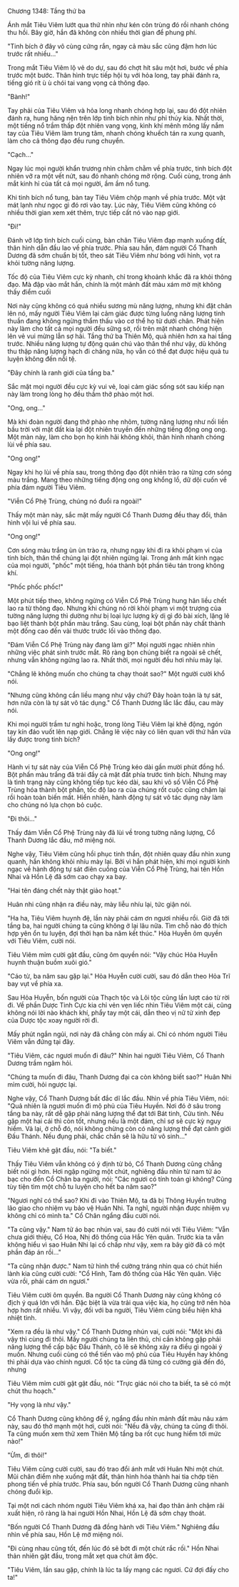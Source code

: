 




Chương 1348: Tầng thứ ba


Ánh mắt Tiêu Viêm lướt qua thứ nhìn như kén côn trùng đó rồi nhanh chóng thu hồi. Bây giờ, hắn đã không còn nhiều thời gian để phung phí.

"Tinh bích ở đây vô cùng cứng rắn, ngay cả màu sắc cũng đậm hơn lúc trước rất nhiều…"

Trong mắt Tiêu Viêm lộ vẻ do dự, sau đó chợt hít sâu một hơi, bước về phía trước một bước. Thân hình trực tiếp hội tụ với hỏa long, tay phải đánh ra, tiếng gió rít ù ù chói tai vang vọng cả thông đạo.

"Bành!"

Tay phải của Tiêu Viêm và hỏa long nhanh chóng hợp lại, sau đó đột nhiên đánh ra, hung hăng nện trên lớp tinh bích nhìn như phỉ thúy kia. Nhất thời, một tiếng nổ trầm thấp đột nhiên vang vọng, kình khí mênh mông lấy nắm tay của Tiêu Viêm làm trung tâm, nhanh chóng khuếch tán ra xung quanh, làm cho cả thông đạo đều rung chuyển.

"Cạch…"

Ngay lúc mọi người khẩn trương nhìn chằm chằm về phía trước, tinh bích đột nhiên vỡ ra một vết nứt, sau đó nhanh chóng mở rộng. Cuối cùng, trong ánh mắt kinh hỉ của tất cả mọi người, ầm ầm nổ tung.

Khi tinh bích nổ tung, bàn tay Tiêu Viêm chộp mạnh về phía trước. Một vật mát lạnh như ngọc gì đó rơi vào tay. Lúc này, Tiêu Viêm cũng không có nhiều thời gian xem xét thêm, trực tiếp cất nó vào nạp giới.

"Đi!"

Đánh vỡ lớp tinh bích cuối cùng, bàn chân Tiêu Viêm đạp mạnh xuống đất, thân hình dẫn đầu lao về phía trước. Phía sau hắn, đám người Cổ Thanh Dương đã sớm chuẩn bị tốt, theo sát Tiêu Viêm như bóng với hình, vọt ra khỏi tường năng lượng.

Tốc độ của Tiêu Viêm cực kỳ nhanh, chỉ trong khoảnh khắc đã ra khỏi thông đạo. Mà đập vào mắt hắn, chính là một mảnh đất màu xám mờ mịt không thấy điểm cuối

Nơi này cũng không có quá nhiều sương mù năng lượng, nhưng khi đặt chân lên nó, mấy người Tiêu Viêm lại cảm giác được từng luồng năng lượng tinh thuần đang không ngừng thẩm thấu vào cơ thể họ từ dưới chân. Phát hiện này làm cho tất cả mọi người đều sững sờ, rồi trên mặt nhanh chóng hiện lên vẻ vui mừng lẫn sợ hãi. Tầng thứ ba Thiên Mộ, quả nhiên hơn xa hai tầng trước. Nhiều năng lượng tự động quán chú vào thân thể như vậy, dù không thu thập năng lượng hạch đi chăng nữa, họ vẫn có thể đạt được hiệu quả tu luyện không đến nỗi tệ.

"Đây chính là ranh giới của tầng ba."

Sắc mặt mọi người đều cực kỳ vui vẻ, loại cảm giác sống sót sau kiếp nạn này làm trong lòng họ đều thầm thở phào một hơi.

"Ong, ong…"

Mà khi đoàn người đang thở phào nhẹ nhõm, tường năng lượng như nối liền bầu trời với mặt đất kia lại đột nhiên truyền đến những tiếng động ong ong. Một màn này, làm cho bọn họ kinh hãi không khôi, thân hình nhanh chóng lùi về phía sau.

"Ong ong!"

Ngay khi họ lùi về phía sau, trong thông đạo đột nhiên trào ra từng cơn sóng màu trắng. Mang theo những tiếng động ong ong khổng lồ, dữ dội cuốn về phía đám người Tiêu Viêm.

"Viễn Cổ Phệ Trùng, chúng nó đuổi ra ngoài!"

Thấy một màn này, sắc mặt mấy người Cổ Thanh Dương đều thay đổi, thân hình vội lui về phía sau.

"Ong ong!"

Cơn sóng màu trắng ùn ùn trào ra, nhưng ngay khi đi ra khỏi phạm vi của tinh bích, thân thể chúng lại đột nhiên ngừng lại. Trong ánh mắt kinh ngạc của mọi người, "phốc" một tiếng, hóa thành bột phấn tiêu tán trong không khí.

"Phốc phốc phốc!"

Một phút tiếp theo, không ngừng có Viễn Cổ Phệ Trùng hung hãn liều chết lao ra từ thông đạo. Nhưng khi chúng nó rời khỏi phạm vi một trượng của tường năng lượng thì dường như bị loại lực lượng kỳ dị gì đó bài xích, lặng lẽ bạo liệt thành bột phấn màu trắng. Sau cùng, loại bột phấn này chất thành một đống cao đến vài thước trước lối vào thông đạo.

"Đám Viễn Cổ Phệ Trùng này đang làm gì?" Mọi người ngạc nhiên nhìn những việc phát sinh trước mắt. Rõ ràng bọn chúng biết ra ngoài sẽ chết, nhưng vẫn không ngừng lao ra. Nhất thời, mọi người đều hơi nhíu mày lại.

"Chẳng lẽ không muốn cho chúng ta chạy thoát sao?" Một người cười khổ nói.

"Nhưng cũng không cần liều mạng như vậy chứ? Đây hoàn toàn là tự sát, hơn nữa còn là tự sát vô tác dụng." Cổ Thanh Dương lắc lắc đầu, cau mày nói.

Khi mọi người trầm tư nghi hoặc, trong lòng Tiêu Viêm lại khẽ động, ngón tay kín đáo vuốt lên nạp giới. Chẳng lẽ việc này có liên quan với thứ hắn vừa lấy được trong tinh bích?

"Ong ong!"

Hành vi tự sát này của Viễn Cổ Phệ Trùng kéo dài gần mười phút đồng hồ. Bột phấn màu trắng đã trải đầy cả mặt đất phía trước tinh bích. Nhưng may là tình trạng này cũng không tiếp tục kéo dài, sau khi vô số Viễn Cổ Phệ Trùng hóa thành bột phấn, tốc độ lao ra của chúng rốt cuộc cũng chậm lại rồi hoàn toàn biến mất. Hiển nhiên, hành động tự sát vô tác dụng này làm cho chúng nó lựa chọn bỏ cuộc.

"Đi thôi…"

Thấy đám Viễn Cổ Phệ Trùng này đã lùi về trong tường năng lượng, Cổ Thanh Dương lắc đầu, mở miệng nói.

Nghe vậy, Tiêu Viêm cũng hồi phục tinh thần, đột nhiên quay đầu nhìn xung quanh, hắn không khỏi nhíu mày lại. Bởi vì hắn phát hiện, khi mọi người kinh ngạc về hành động tự sát điên cuồng của Viễn Cổ Phệ Trùng, hai tên Hồn Nhai và Hồn Lệ đã sớm cao chạy xa bay.

"Hai tên đáng chết này thật giảo hoạt."

Huân nhi cũng nhận ra điều này, mày liễu nhíu lại, tức giận nói.

"Ha ha, Tiêu Viêm huynh đệ, lần này phải cám ơn ngươi nhiều rồi. Giờ đã tới tầng ba, hai người chúng ta cũng không ở lại lâu nữa. Tìm chỗ nào đó thích hợp yên ổn tu luyện, đợi thời hạn ba năm kết thúc." Hỏa Huyễn ôm quyền với Tiêu Viêm, cười nói.

Tiêu Viêm mỉm cười gật đầu, cũng ôm quyền nói: "Vậy chúc Hỏa Huyễn huynh thuận buồm xuôi gió."

"Cáo từ, ba năm sau gặp lại." Hỏa Huyễn cười cười, sau đó dẫn theo Hỏa Trĩ bay vụt về phía xa.

Sau Hỏa Huyễn, bốn người của Thạch tộc và Lôi tộc cũng lần lượt cáo từ rời đi. Về phần Dược Tinh Cực kia chỉ vẻn vẹn liếc nhìn Tiêu Viêm một cái, cũng không nói lời nào khách khí, phẩy tay một cái, dẫn theo vị nữ tử xinh đẹp của Dược tộc xoay người rời đi.

Mấy phút ngắn ngủi, nơi này đã chẳng còn mấy ai. Chỉ có nhóm người Tiêu Viêm vẫn đứng tại đây.

"Tiêu Viêm, các ngươi muốn đi đâu?" Nhìn hai người Tiêu Viêm, Cổ Thanh Dương trầm ngâm hỏi.

"Chúng ta muốn đi đâu, Thanh Dương đại ca còn không biết sao?" Huân Nhi mỉm cười, hỏi ngược lại.

Nghe vậy, Cổ Thanh Dương bất đắc dĩ lắc đầu. Nhìn về phía Tiêu Viêm, nói: "Quả nhiên là ngươi muốn đi mộ phủ của Tiêu Huyền. Nơi đó ở sâu trong tầng ba này, rất dễ gặp phải năng lượng thể đạt tới Bát tinh, Cửu tinh. Nếu gặp một hai cái thì còn tốt, nhưng nếu là một đám, chỉ sợ sẽ cực kỳ nguy hiểm. Vả lại, ở chỗ đó, nói không chừng còn có năng lượng thể đạt cảnh giới Đấu Thánh. Nếu đụng phải, chắc chắn sẽ là hữu tử vô sinh…"

Tiêu Viêm khẽ gật đầu, nói: "Ta biết."

Thấy Tiêu Viêm vẫn không có ý định từ bỏ, Cổ Thanh Dương cũng chẳng biết nói gì hơn. Hơi ngập ngừng một chút, nghiêng đầu nhìn từ nam tử áo bạc cho đến Cổ Chân ba người, nói: "Các ngươi có tính toán gì không? Cũng tùy tiện tìm một chỗ tu luyện cho hết ba năm sao?"

"Ngươi nghĩ có thể sao? Khi đi vào Thiên Mộ, ta đã bị Thông Huyền trưởng lão giao cho nhiệm vụ bảo vệ Huân Nhi. Ta nghĩ, người nhận được nhiệm vụ không chỉ có mình ta." Cổ Chân ngẩng đầu cười nói.

"Ta cũng vậy." Nam tử áo bạc nhún vai, sau đó cười nói với Tiêu Viêm: "Vẫn chưa giới thiệu, Cổ Hoa, Nhị đô thống của Hắc Yên quân. Trước kia ta vẫn không hiểu vì sao Huân Nhi lại cố chấp như vậy, xem ra bây giờ đã có một phần đáp án rồi…"

"Ta cũng nhận được." Nam tử hình thể cường tráng nhìn qua có chút hiền lành kia cũng cười cười: "Cổ Hình, Tam đô thống của Hắc Yên quân. Việc vừa rồi, phải cám ơn ngươi."

Tiêu Viêm cười ôm quyền. Ba người Cổ Thanh Dương này cũng không có địch ý quá lớn với hắn. Đặc biệt là vừa trải qua việc kia, họ cũng trở nên hòa hợp hơn rất nhiều. Vì vậy, đối với ba người, Tiêu Viêm cũng biểu hiện khá nhiệt tình.

"Xem ra đều là như vậy." Cổ Thanh Dương nhún vai, cười nói: "Một khi đã vậy thì cùng đi thôi. Mấy người chúng ta liên thủ, chỉ cần không gặp phải năng lượng thể cấp bậc Đấu Thánh, cõ lẽ sẽ không xảy ra điều gì ngoài ý muốn. Nhưng cuối cùng có thể tiến vào mộ phủ của Tiêu Huyền hay không thì phải dựa vào chính ngươi. Cổ tộc ta cũng đã từng có cường giả đến đó, nhưng

Tiêu Viêm mỉm cười gật gật đầu, nói: "Trực giác nói cho ta biết, ta sẽ có một chút thu hoạch."

"Hy vọng là như vậy."

Cổ Thanh Dương cũng không để ý, ngẩng đầu nhìn mảnh đất màu nâu xám này, sau đó thở mạnh một hơi, cười nói: "Nếu đã vậy, chúng ta cũng đi thôi. Ta cũng muốn xem thử xem Thiên Mộ tầng ba rốt cục hung hiểm tới mức nào!"

"Ừm, đi thôi!"

Tiêu Viêm cũng cười cười, sau đó trao đổi ánh mắt với Huân Nhi một chút. Mũi chân điểm nhẹ xuống mặt đất, thân hình hóa thành hai tia chớp tiên phong tiến về phía trước. Phía sau, bốn người Cổ Thanh Dương cũng nhanh chóng đuổi kịp.

Tại một nơi cách nhóm người Tiêu Viêm khá xa, hai đạo thân ảnh chậm rãi xuất hiện, rõ ràng là hai người Hồn Nhai, Hồn Lệ đã sớm chạy thoát.

"Bốn người Cổ Thanh Dương đã đồng hành với Tiêu Viêm." Nghiêng đầu nhìn về phía sau, Hồn Lệ mở miệng nói.

"Đi cùng nhau cũng tốt, đến lúc đó sẽ bớt đi một chút rắc rối." Hồn Nhai thản nhiên gật đầu, trong mắt xẹt qua chút âm độc.

"Tiêu Viêm, lần sau gặp, chính là lúc ta lấy mạng các ngươi. Cứ đợi đấy cho ta!"




